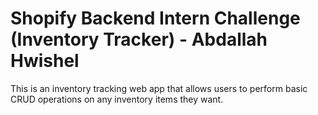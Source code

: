 # Shopify Backend Intern Challenge (Inventory Tracker) - Abdallah Hwishel
This is an inventory tracking web app that allows users to perform basic CRUD operations on any inventory items they want.
